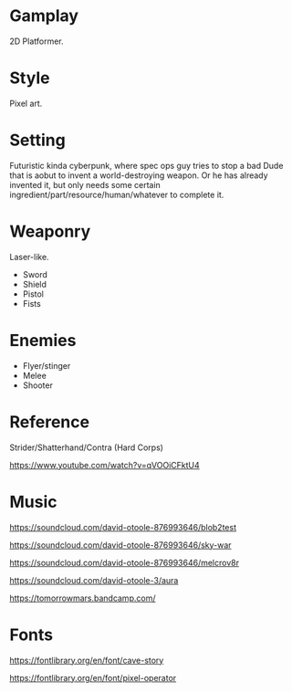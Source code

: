 # Gamplay

2D Platformer.

# Style

Pixel art.

# Setting

Futuristic kinda cyberpunk, where spec ops guy tries to stop a bad
Dude that is aobut to invent a world-destroying weapon. Or he has already
invented it, but only needs some certain ingredient/part/resource/human/whatever
to complete it.

# Weaponry

Laser-like.

* Sword
* Shield
* Pistol
* Fists

# Enemies

* Flyer/stinger
* Melee
* Shooter


# Reference

Strider/Shatterhand/Contra (Hard Corps)

https://www.youtube.com/watch?v=qVOOiCFktU4


# Music

https://soundcloud.com/david-otoole-876993646/blob2test

https://soundcloud.com/david-otoole-876993646/sky-war

https://soundcloud.com/david-otoole-876993646/melcrov8r

https://soundcloud.com/david-otoole-3/aura

https://tomorrowmars.bandcamp.com/

# Fonts

https://fontlibrary.org/en/font/cave-story

https://fontlibrary.org/en/font/pixel-operator

